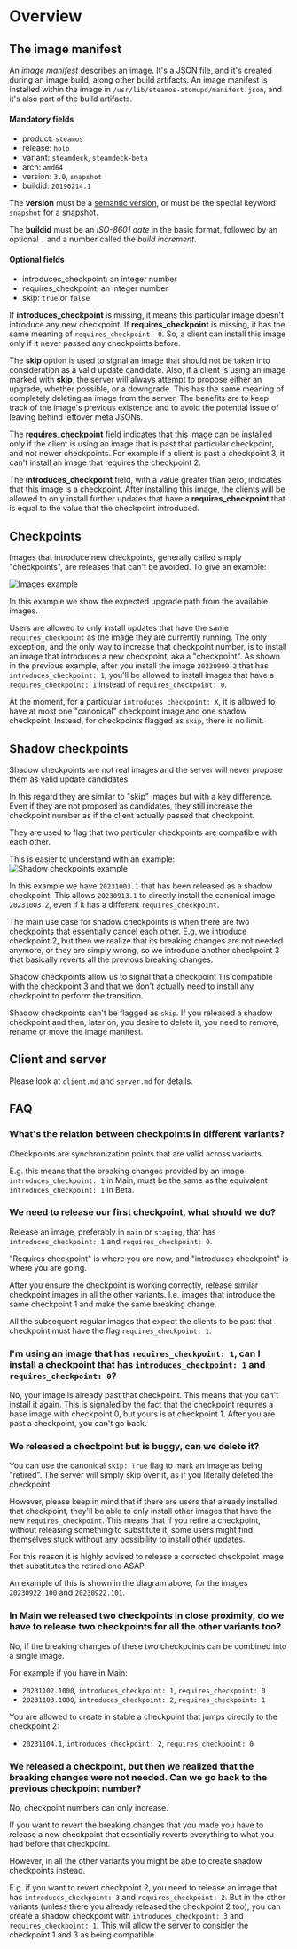 Overview
========



The image manifest
------------------

An *image manifest* describes an image. It's a JSON file, and it's created
during an image build, along other build artifacts. An image manifest is
installed within the image in `/usr/lib/steamos-atomupd/manifest.json`, and
it's also part of the build artifacts.

#### Mandatory fields

- product: `steamos`
- release: `holo`
- variant: `steamdeck`, `steamdeck-beta`
- arch: `amd64`
- version: `3.0`, `snapshot`
- buildid: `20190214.1`

The **version** must be a [semantic version](https://semver.org/), or must be
the special keyword `snapshot` for a snapshot.

The **buildid** must be an *ISO-8601 date* in the basic format, followed by an
optional `.` and a number called the *build increment*.

#### Optional fields

- introduces_checkpoint: an integer number
- requires_checkpoint: an integer number
- skip: `true` or `false`

If **introduces_checkpoint** is missing, it means this particular image doesn't
introduce any new checkpoint.
If **requires_checkpoint** is missing, it has the same meaning of
`requires_checkpoint: 0`. So, a client can install this image only if it never
passed any checkpoints before.

The **skip** option is used to signal an image that should not be taken into
consideration as a valid update candidate. Also, if a client is using an image
marked with **skip**, the server will always attempt to propose either an
upgrade, whether possible, or a downgrade.
This has the same meaning of completely deleting an image from the server.
The benefits are to keep track of the image's previous existence and to avoid
the potential issue of leaving behind leftover meta JSONs.

The **requires_checkpoint** field indicates that this image can be installed
only if the client is using an image that is past that particular checkpoint,
and not newer checkpoints. For example if a client is past a checkpoint 3, it
can't install an image that requires the checkpoint 2.

The **introduces_checkpoint** field, with a value greater than zero, indicates
that this image is a checkpoint. After installing this image, the clients will
be allowed to only install further updates that have a **requires_checkpoint**
that is equal to the value that the checkpoint introduced.


Checkpoints
-----------

Images that introduce new checkpoints, generally called simply "checkpoints",
are releases that can't be avoided. To give an example:

![Images example](images_example.png)

In this example we show the expected upgrade path from the available images.

Users are allowed to only install updates that have the same `requires_checkpoint`
as the image they are currently running. The only exception, and the only way to
increase that checkpoint number, is to install an image that introduces a new
checkpoint, aka a "checkpoint". As shown in the previous example, after you
install the image `20230909.2` that has `introduces_checkpoint: 1`, you'll be
allowed to install images that have a `requires_checkpoint: 1` instead of
`requires_checkpoint: 0`.

At the moment, for a particular `introduces_checkpoint: X`, it is allowed to
have at most one "canonical" checkpoint image and one shadow checkpoint.
Instead, for checkpoints flagged as `skip`, there is no limit.

Shadow checkpoints
------------------

Shadow checkpoints are not real images and the server will never propose them
as valid update candidates.

In this regard they are similar to "skip" images but with a key difference. Even
if they are not proposed as candidates, they still increase the checkpoint number
as if the client actually passed that checkpoint.

They are used to flag that two particular checkpoints are compatible with each other.

This is easier to understand with an example:
![Shadow checkpoints example](shadow_checkpoint_example.png)

In this example we have `20231003.1` that has been released as a shadow checkpoint.
This allows `20230913.1` to directly install the canonical image `20231003.2`, even
if it has a different `requires_checkpoint`.

The main use case for shadow checkpoints is when there are two checkpoints that
essentially cancel each other. E.g. we introduce checkpoint 2, but then we realize
that its breaking changes are not needed anymore, or they are simply wrong, so we
introduce another checkpoint 3 that basically reverts all the previous breaking changes.

Shadow checkpoints allow us to signal that a checkpoint 1 is compatible with the
checkpoint 3 and that we don't actually need to install any checkpoint to perform
the transition.

Shadow checkpoints can't be flagged as `skip`. If you released a shadow checkpoint
and then, later on, you desire to delete it, you need to remove, rename or move
the image manifest.

Client and server
-----------------

Please look at `client.md` and `server.md` for details.



FAQ
---

### What's the relation between checkpoints in different variants?

Checkpoints are synchronization points that are valid across variants.

E.g. this means that the breaking changes provided by an image `introduces_checkpoint: 1`
in Main, must be the same as the equivalent `introduces_checkpoint: 1` in Beta.

### We need to release our first checkpoint, what should we do?

Release an image, preferably in `main` or `staging`, that has
`introduces_checkpoint: 1` and `requires_checkpoint: 0`.

"Requires checkpoint" is where you are now, and "introduces checkpoint" is where
you are going.

After you ensure the checkpoint is working correctly, release similar checkpoint
images in all the other variants. I.e. images that introduce the same checkpoint 1
and make the same breaking change.

All the subsequent regular images that expect the clients to be past that checkpoint
must have the flag `requires_checkpoint: 1`.

### I'm using an image that has `requires_checkpoint: 1`, can I install a checkpoint that has `introduces_checkpoint: 1` and `requires_checkpoint: 0`?

No, your image is already past that checkpoint. This means that you can't install
it again. This is signaled by the fact that the checkpoint requires a base image with
checkpoint 0, but yours is at checkpoint 1.
After you are past a checkpoint, you can't go back.

### We released a checkpoint but is buggy, can we delete it?

You can use the canonical `skip: True` flag to mark an image as being "retired".
The server will simply skip over it, as if you literally deleted the checkpoint.

However, please keep in mind that if there are users that already installed that
checkpoint, they'll be able to only install other images that have the new
`requires_checkpoint`. This means that if you retire a checkpoint, without releasing
something to substitute it, some users might find themselves stuck without any
possibility to install other updates.

For this reason it is highly advised to release a corrected checkpoint image
that substitutes the retired one ASAP.

An example of this is shown in the diagram above, for the images `20230922.100`
and `20230922.101`.

### In Main we released two checkpoints in close proximity, do we have to release two checkpoints for all the other variants too?

No, if the breaking changes of these two checkpoints can be combined into a single
image.

For example if you have in Main:
- `20231102.1000`, `introduces_checkpoint: 1`, `requires_checkpoint: 0`
- `20231103.1000`, `introduces_checkpoint: 2`, `requires_checkpoint: 1`

You are allowed to create in stable a checkpoint that jumps directly to the checkpoint 2:
- `20231104.1`, `introduces_checkpoint: 2`, `requires_checkpoint: 0`

### We released a checkpoint, but then we realized that the breaking changes were not needed. Can we go back to the previous checkpoint number?

No, checkpoint numbers can only increase.

If you want to revert the breaking changes that you made you have to release a new
checkpoint that essentially reverts everything to what you had before that checkpoint.

However, in all the other variants you might be able to create shadow checkpoints instead.

E.g. if you want to revert checkpoint 2, you need to release an image that has
`introduces_checkpoint: 3` and `requires_checkpoint: 2`.
But in the other variants (unless there you already released the checkpoint 2 too),
you can create a shadow checkpoint with `introduces_checkpoint: 3` and `requires_checkpoint: 1`.
This will allow the server to consider the checkpoint 1 and 3 as being compatible.

